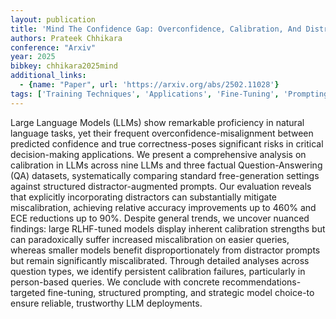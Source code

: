 ```yaml
---
layout: publication
title: 'Mind The Confidence Gap: Overconfidence, Calibration, And Distractor Effects In Large Language Models'
authors: Prateek Chhikara
conference: "Arxiv"
year: 2025
bibkey: chhikara2025mind
additional_links:
  - {name: "Paper", url: 'https://arxiv.org/abs/2502.11028'}
tags: ['Training Techniques', 'Applications', 'Fine-Tuning', 'Prompting', 'Reinforcement Learning', 'Pretraining Methods']
---
```

Large Language Models (LLMs) show remarkable proficiency in natural language tasks, yet their frequent overconfidence-misalignment between predicted confidence and true correctness-poses significant risks in critical decision-making applications. We present a comprehensive analysis on calibration in LLMs across nine LLMs and three factual Question-Answering (QA) datasets, systematically comparing standard free-generation settings against structured distractor-augmented prompts. Our evaluation reveals that explicitly incorporating distractors can substantially mitigate miscalibration, achieving relative accuracy improvements up to 460% and ECE reductions up to 90%. Despite general trends, we uncover nuanced findings: large RLHF-tuned models display inherent calibration strengths but can paradoxically suffer increased miscalibration on easier queries, whereas smaller models benefit disproportionately from distractor prompts but remain significantly miscalibrated. Through detailed analyses across question types, we identify persistent calibration failures, particularly in person-based queries. We conclude with concrete recommendations-targeted fine-tuning, structured prompting, and strategic model choice-to ensure reliable, trustworthy LLM deployments.
